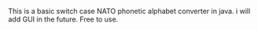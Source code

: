 This is a basic switch case NATO phonetic alphabet converter in java. i will add GUI in the future. Free to use.

